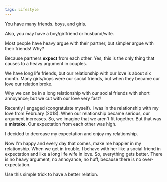 ```yaml
---
tags: Lifestyle
---
```


You have many friends. boys, and girls.

Also, you may have a boy/girlfriend or husband/wife.

Most people have heavy argue with their partner, but simpler argue with their friends! Why?

Because partners **expect** from each other. Yes, this is the only thing that causes to a heavy argument in couples.

We have long life friends, but our relationship with our love is about six month.
Many girls/boys were our social friends, but when they became our love our relation broke.

Why we can be in a long relationship with our social friends with short annoyance; but we cut with our love very fast?

Recently I engaged (congratulate myself).
I was in the relationship with my love from February (2018).
When our relationship became serious, our argument increases.
So, we imagine that we aren't fit together.
But that was a **mistake**.
Our expectation from each other was high.

I decided to decrease my expectation and enjoy my relationship.

Now I'm happy and every day that comes, make me happier in my relationship.
When we get in trouble, I behave with her like a social friend in expectation and like a long life wife in love. So, everything gets better.
There is no heavy argument, no annoyance, no huff, because there is no over-expectation.

Use this simple trick to have a better relation.
